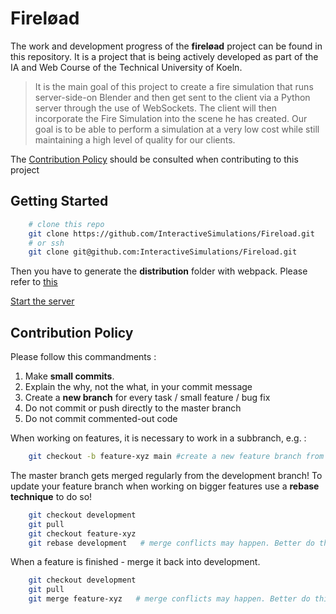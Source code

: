 # Fireløad

The work and development progress of the **fireløad** project can be found in this repository. It is a project that is being actively developed as part of the IA and Web Course of the Technical University of Koeln.

> It is the main goal of this project to create a fire simulation that runs server-side-on Blender and then get sent to the client via a Python server through the use of WebSockets.
> The client will then incorporate the Fire Simulation into the scene he has created.
> Our goal is to be able to perform a simulation at a very low cost while still maintaining a high level of quality for our clients.

The [Contribution Policy](#contribution-policy) should be consulted when contributing to this project

## Getting Started
```bash
    # clone this repo
    git clone https://github.com/InteractiveSimulations/Fireload.git
    # or ssh
    git clone git@github.com:InteractiveSimulations/Fireload.git
```
Then you have to generate the **distribution** folder with webpack.
Please refer to [this](ThreeClient/README.md#generate-distribution-folder)


[Start the server](Server/README.md#instructions)


## Contribution Policy
Please follow this commandments :

1. Make **small commits**.
2. Explain the why, not the what, in your commit message
3. Create a **new branch** for every task / small feature / bug fix
4. Do not commit or push directly to the master branch
5. Do not commit commented-out code

When working on features, it is necessary to work in a subbranch, e.g. :

```bash
    git checkout -b feature-xyz main #create a new feature branch from main
```

The master branch gets merged regularly from the development branch! To update your feature branch when working on bigger features use a **rebase technique** to do so!

```bash
    git checkout development
    git pull
    git checkout feature-xyz
    git rebase development   # merge conflicts may happen. Better do this step in an IDE!
```

When a feature is finished - merge it back into development.

```bash
    git checkout development
    git pull
    git merge feature-xyz   # merge conflicts may happen. Better do this step in an IDE!
```

